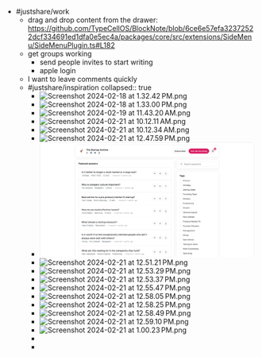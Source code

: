 - #justshare/work
	- drag and drop content from the drawer: https://github.com/TypeCellOS/BlockNote/blob/6ce6e57efa32372522dcf334691ed1dfa0e5ec4a/packages/core/src/extensions/SideMenu/SideMenuPlugin.ts#L182
	- get groups working
		- send people invites to start writing
		- apple login
	- I want to leave comments quickly
	- #justshare/inspiration
	  collapsed:: true
		- ![Screenshot 2024-02-18 at 1.32.42 PM.png](../assets/Screenshot_2024-02-18_at_1.32.42 PM_1708548534664_0.png)
		- ![Screenshot 2024-02-18 at 1.33.00 PM.png](../assets/Screenshot_2024-02-18_at_1.33.00 PM_1708548540597_0.png)
		- ![Screenshot 2024-02-19 at 11.43.20 AM.png](../assets/Screenshot_2024-02-19_at_11.43.20 AM_1708548546535_0.png)
		- ![Screenshot 2024-02-21 at 10.12.11 AM.png](../assets/Screenshot_2024-02-21_at_10.12.11 AM_1708548552290_0.png)
		- ![Screenshot 2024-02-21 at 10.12.34 AM.png](../assets/Screenshot_2024-02-21_at_10.12.34 AM_1708548557215_0.png)
		- ![Screenshot 2024-02-21 at 12.47.59 PM.png](../assets/Screenshot_2024-02-21_at_12.47.59 PM_1708548561714_0.png)
		- ![Perch web home v2.webp](../assets/Perch_web_home_v2_1708548663930_0.webp)
		- ![Screenshot 2024-02-21 at 12.51.21 PM.png](../assets/Screenshot_2024-02-21_at_12.51.21 PM_1708548692811_0.png)
		- ![Screenshot 2024-02-21 at 12.53.29 PM.png](../assets/Screenshot_2024-02-21_at_12.53.29 PM_1708549192701_0.png)
		- ![Screenshot 2024-02-21 at 12.53.37 PM.png](../assets/Screenshot_2024-02-21_at_12.53.37 PM_1708549200877_0.png)
		- ![Screenshot 2024-02-21 at 12.55.47 PM.png](../assets/Screenshot_2024-02-21_at_12.55.47 PM_1708549230297_0.png)
		- ![Screenshot 2024-02-21 at 12.58.05 PM.png](../assets/Screenshot_2024-02-21_at_12.58.05 PM_1708549235975_0.png)
		- ![Screenshot 2024-02-21 at 12.58.25 PM.png](../assets/Screenshot_2024-02-21_at_12.58.25 PM_1708549243146_0.png)
		- ![Screenshot 2024-02-21 at 12.58.49 PM.png](../assets/Screenshot_2024-02-21_at_12.58.49 PM_1708549252627_0.png)
		- ![Screenshot 2024-02-21 at 12.59.10 PM.png](../assets/Screenshot_2024-02-21_at_12.59.10 PM_1708549261393_0.png)
		- ![Screenshot 2024-02-21 at 1.00.23 PM.png](../assets/Screenshot_2024-02-21_at_1.00.23 PM_1708549269486_0.png)
		-
		-